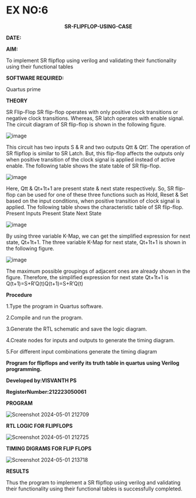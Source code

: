 # EX NO:6
<P align='center'> <b>SR-FLIPFLOP-USING-CASE</b>

**DATE:**

**AIM:**

To implement  SR flipflop using verilog and validating their functionality using their functional tables

**SOFTWARE REQUIRED:**

Quartus prime

**THEORY**

SR Flip-Flop SR flip-flop operates with only positive clock transitions or negative clock transitions. Whereas, SR latch operates with enable signal. The circuit diagram of SR flip-flop is shown in the following figure.

![image](https://github.com/naavaneetha/SR-FLIPFLOP-USING-CASE/assets/154305477/0f710028-ad52-4d3e-9276-8714cf023a25)

 
This circuit has two inputs S & R and two outputs Qtt & Qtt’. The operation of SR flipflop is similar to SR Latch. But, this flip-flop affects the outputs only when positive transition of the clock signal is applied instead of active enable. The following table shows the state table of SR flip-flop.

![image](https://github.com/naavaneetha/SR-FLIPFLOP-USING-CASE/assets/154305477/dabfc4f4-87e3-4cbc-9472-f89ee1b5ed30)

 
Here, Qtt & Qt+1t+1 are present state & next state respectively. So, SR flip-flop can be used for one of these three functions such as Hold, Reset & Set based on the input conditions, when positive transition of clock signal is applied. The following table shows the characteristic table of SR flip-flop. Present Inputs Present State Next State

![image](https://github.com/naavaneetha/SR-FLIPFLOP-USING-CASE/assets/154305477/dd90d16c-aec5-4290-a586-e2346b1e9eb5)

 
By using three variable K-Map, we can get the simplified expression for next state, Qt+1t+1. The three variable K-Map for next state, Qt+1t+1 is shown in the following figure.

![image](https://github.com/naavaneetha/SR-FLIPFLOP-USING-CASE/assets/154305477/473efad6-d70b-4ca7-aeb7-898bbfca319f)

 
The maximum possible groupings of adjacent ones are already shown in the figure. Therefore, the simplified expression for next state Qt+1t+1 is Q(t+1)=S+R′Q(t)Q(t+1)=S+R′Q(t)

**Procedure**

 1.Type the program in Quartus software.

2.Compile and run the program.

3.Generate the RTL schematic and save the logic diagram.

4.Create nodes for inputs and outputs to generate the timing diagram.

5.For different input combinations generate the timing diagram

**Program for flipflops and verify its truth table in quartus using Verilog programming.**

**Developed by:VISVANTH PS**

**RegisterNumber:212223050061**

**PROGRAM**

![Screenshot 2024-05-01 212709](https://github.com/karuniya2005/SR-FLIPFLOP-USING-CASE/assets/161425769/0f65420d-58cc-4c96-a13e-2e193cf4769b)


**RTL LOGIC FOR FLIPFLOPS**

![Screenshot 2024-05-01 212725](https://github.com/karuniya2005/SR-FLIPFLOP-USING-CASE/assets/161425769/106fb276-a873-4371-bda4-2bc988e8b00e)


**TIMING DIGRAMS FOR FLIP FLOPS**

![Screenshot 2024-05-01 213718](https://github.com/karuniya2005/SR-FLIPFLOP-USING-CASE/assets/161425769/7671fc4f-8397-4923-a00a-76cd7980e64e)


**RESULTS**

Thus the program to implement a SR flipflop using verilog and validating their functionality using their functional tables is successfully completed.
